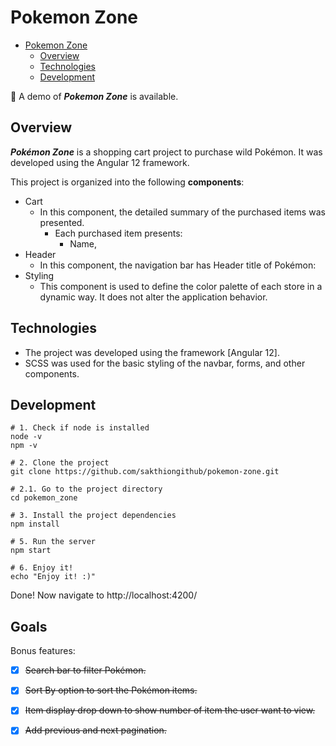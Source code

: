 # Pokemon Zone

- [Pokemon Zone](#pokemon-zone)
  - [Overview](#overview)
  - [Technologies](#technologies)
  - [Development](#development)

:rocket: A demo of ***Pokemon Zone*** is available.


## Overview

***Pokémon Zone*** is a shopping cart project to purchase wild Pokémon. It was developed using the Angular 12 framework.

This project is organized into the following **components**:

* Cart
  * In this component, the detailed summary of the purchased items was presented. 
    * Each purchased item presents:
      * Name,
* Header
  * In this component, the navigation bar has Header title of Pokémon:
* Styling
  * This component is used to define the color palette of each store in a dynamic way. It does not alter the application behavior.

## Technologies

* The project was developed using the framework [Angular 12].
* SCSS was used for the basic styling of the navbar, forms, and other components.

## Development 

```shell
# 1. Check if node is installed
node -v
npm -v

# 2. Clone the project
git clone https://github.com/sakthiongithub/pokemon-zone.git

# 2.1. Go to the project directory
cd pokemon_zone

# 3. Install the project dependencies
npm install

# 5. Run the server
npm start

# 6. Enjoy it!
echo "Enjoy it! :)"
```

Done! Now navigate to http://localhost:4200/

## Goals

Bonus features:

* [x] ~~Search bar to filter Pokémon.~~
* [x] ~~Sort By option to sort the Pokémon items.~~
* [x] ~~Item display drop down to show number of item the user want to view.~~
* [x] ~~Add previous and next pagination.~~

